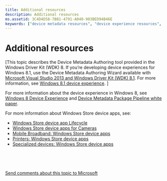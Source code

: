 ```yaml
---
title: Additional resources
description: Additional resources
ms.assetid: 3C4D4D58-7B81-4791-A040-903BED94B46E
keywords: ["device metadata resources", "device experience resources", "Windows Store device app resources"]
---
```


# Additional resources


\[This topic describes the Device Metadata Authoring tool provided in the Windows Driver Kit (WDK) 8. If you’re developing device experiences for Windows 8.1, use the Device Metadata Authoring Wizard available with [Microsoft Visual Studio 2013 and Windows Driver Kit (WDK) 8.1](http://go.microsoft.com/fwlink/p/?LinkId=226411). For more information, see [Windows 8.1 device experience](http://go.microsoft.com/fwlink/p/?linkid=325561). \]

For more information about the device experience in Windows 8, see [Windows 8 Device Experience](http://go.microsoft.com/fwlink/p/?LinkId=227312) and [Device Metadata Package Pipeline white paper](http://go.microsoft.com/fwlink/p/?LinkId=242246).

For more information about Windows Store device apps, see:

-   [Windows Store device app Lifecycle](http://go.microsoft.com/fwlink/p/?LinkId=226757)
-   [Windows Store device apps for Cameras](http://go.microsoft.com/fwlink/p/?LinkId=241445)
-   [Mobile Broadband: Windows Store device apps](http://go.microsoft.com/fwlink/p/?LinkId=241446)
-   [Printers: Windows Store device apps](http://go.microsoft.com/fwlink/p/?LinkId=241444)
-   [Specialized devices: Windows Store device apps](http://go.microsoft.com/fwlink/p/?LinkId=241447)

 

 

[Send comments about this topic to Microsoft](mailto:wsddocfb@microsoft.com?subject=Documentation%20feedback%20[devtest\dma]:%20Additional%20resources%20%20RELEASE:%20%2811/17/2016%29&body=%0A%0APRIVACY%20STATEMENT%0A%0AWe%20use%20your%20feedback%20to%20improve%20the%20documentation.%20We%20don't%20use%20your%20email%20address%20for%20any%20other%20purpose,%20and%20we'll%20remove%20your%20email%20address%20from%20our%20system%20after%20the%20issue%20that%20you're%20reporting%20is%20fixed.%20While%20we're%20working%20to%20fix%20this%20issue,%20we%20might%20send%20you%20an%20email%20message%20to%20ask%20for%20more%20info.%20Later,%20we%20might%20also%20send%20you%20an%20email%20message%20to%20let%20you%20know%20that%20we've%20addressed%20your%20feedback.%0A%0AFor%20more%20info%20about%20Microsoft's%20privacy%20policy,%20see%20http://privacy.microsoft.com/default.aspx. "Send comments about this topic to Microsoft")




